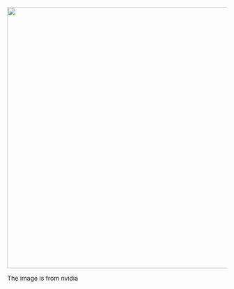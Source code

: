<img src="https://github.com/user-attachments/assets/c864296f-6be1-4f8e-a65a-da05ec2a2103" style="width:600px; height:auto;">

The image is from nvidia 
